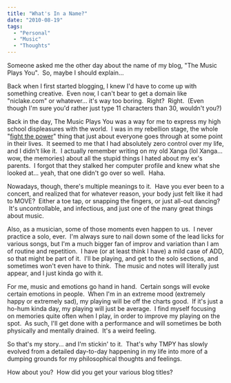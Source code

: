 ```yaml
---
title: "What's In a Name?"
date: "2010-08-19"
tags:
  - "Personal"
  - "Music"
  - "Thoughts"
---
```


Someone asked me the other day about the name of my blog, "The Music Plays You".  So, maybe I should explain...

Back when I first started blogging, I knew I'd have to come up with something creative.  Even now, I can't bear to get a domain like "niclake.com" or whatever... it's way too boring.  Right?  Right.  (Even though I'm sure you'd rather just type 11 characters than 30, wouldn't you?)

Back in the day, The Music Plays You was a way for me to express my high school displeasures with the world.  I was in my rebellion stage, the whole "[fight the power](http://www.youtube.com/watch?v=8PaoLy7PHwk)" thing that just about everyone goes through at some point in their lives.  It seemed to me that I had absolutely zero control over my life, and I didn't like it.  I actually remember writing on my old Xanga (lol Xanga... wow, the memories) about all the stupid things I hated about my ex's parents.  I forgot that they stalked her computer profile and knew what she looked at... yeah, that one didn't go over so well.  Haha.

Nowadays, though, there's multiple meanings to it.  Have you ever been to a concert, and realized that for whatever reason, your body just felt like it had to MOVE?  Either a toe tap, or snapping the fingers, or just all-out dancing?  It's uncontrollable, and infectious, and just one of the many great things about music.

Also, as a musician, some of those moments even happen to us.  I never practice a solo, ever.  I'm always sure to nail down some of the lead licks for various songs, but I'm a much bigger fan of improv and variation than I am of routine and repetition.  I have (or at least think I have) a mild case of ADD, so that might be part of it.  I'll be playing, and get to the solo sections, and sometimes won't even have to think.  The music and notes will literally just appear, and I just kinda go with it.

For me, music and emotions go hand in hand.  Certain songs will evoke certain emotions in people.  When I'm in an extreme mood (extremely happy or extremely sad), my playing will be off the charts good.  If it's just a ho-hum kinda day, my playing will just be average.  I find myself focusing on memories quite often when I play, in order to improve my playing on the spot.  As such, I'll get done with a performance and will sometimes be both physically and mentally drained.  It's a weird feeling.

So that's my story... and I'm stickin' to it.  That's why TMPY has slowly evolved from a detailed day-to-day happening in my life into more of a dumping grounds for my philosophical thoughts and feelings.

How about you?  How did you get your various blog titles?
